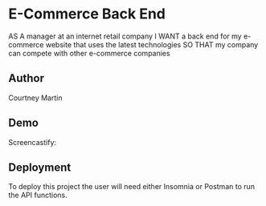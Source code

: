 # E-Commerce Back End

AS A manager at an internet retail company
I WANT a back end for my e-commerce website that uses the latest technologies
SO THAT my company can compete with other e-commerce companies

## Author

Courtney Martin

## Demo

Screencastify:

## Deployment

To deploy this project the user will need either Insomnia
or Postman to run the API functions.
